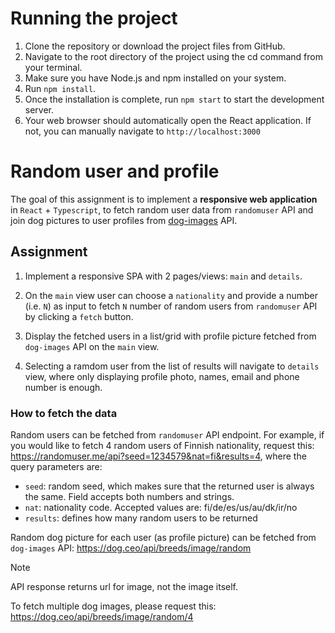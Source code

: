 # Running the project

1. Clone the repository or download the project files from GitHub.
2. Navigate to the root directory of the project using the cd command from your terminal.
3. Make sure you have Node.js and npm installed on your system.
4. Run `npm install`.
5. Once the installation is complete, run `npm start` to start the development server.
6. Your web browser should automatically open the React application. If not, you can manually navigate to `http://localhost:3000`

# Random user and profile
The goal of this assignment is to implement a **responsive web application** in `React` + `Typescript`, to fetch random user data from `randomuser` API and join dog pictures to user profiles from [dog-images](https://dog.ceo/dog-api/) API.

## Assignment
1. Implement a responsive SPA with 2 pages/views: `main` and `details`.

2. On the `main` view user can choose a `nationality` and provide a number (i.e. `N`) as input to fetch `N` number of random users from `randomuser` API by clicking a `fetch` button.

2. Display the fetched users in a list/grid with profile picture fetched from `dog-images` API on the `main` view.

3. Selecting a ramdom user from the list of results will navigate to `details` view, where only displaying profile photo, names, email and phone number is enough.

### How to fetch the data

Random users can be fetched from `randomuser` API endpoint. For example, if you would like to fetch 4 random users of Finnish nationality, request this: https://randomuser.me/api?seed=1234579&nat=fi&results=4, where the query parameters are:
* `seed`: random seed, which makes sure that the returned user is always the same. Field accepts both numbers and strings.
* `nat`: nationality code. Accepted values are: fi/de/es/us/au/dk/ir/no
* `results`: defines how many random users to be returned

Random dog picture for each user (as profile picture) can be fetched from `dog-images` API: https://dog.ceo/api/breeds/image/random

> [!NOTE]  
> API response returns url for image, not the image itself.
>
> To fetch multiple dog images, please request this: https://dog.ceo/api/breeds/image/random/4
